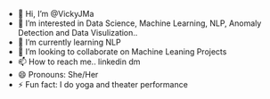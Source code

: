 - 👋 Hi, I’m @VickyJMa
- 👀 I’m interested in Data Science, Machine Learning, NLP, Anomaly Detection and Data Visulization..
- 🌱 I’m currently learning NLP
- 💞️ I’m looking to collaborate on Machine Leaning Projects
- 📫 How to reach me.. linkedin dm
- 😄 Pronouns: She/Her
- ⚡ Fun fact: I do yoga and theater performance

<!---
VickyJMa/VickyJMa is a ✨ special ✨ repository because its `README.md` (this file) appears on your GitHub profile.
You can click the Preview link to take a look at your changes.
--->

